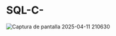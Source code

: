 # SQL-C-
![Captura de pantalla 2025-04-11 210630](https://github.com/user-attachments/assets/bc4bb2ab-871a-46e4-980a-6e238b38c49f)
